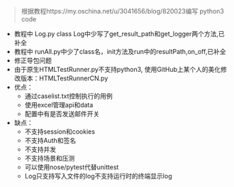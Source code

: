 >根据教程https://my.oschina.net/u/3041656/blog/820023编写
>python3 code
* 教程中 Log.py class Log中少写了get_result_path和get_logger两个方法,已补全
* 教程中 runAll.py中少了class名，init方法及run中的resultPath,on_off,已补全
* 修正导包问题
* 由于原生HTMLTestRunner.py不支持python3, 使用GitHub上某个人的美化修改版本：HTMLTestRunnerCN.py
* 优点：
    - 通过caselist.txt控制执行的用例
    - 使用excel管理api和data
    - 配置中有是否发送邮件开关
* 缺点：
    - 不支持session和cookies
    - 不支持Auth和签名
    - 不支持并发
    - 不支持场景和压测
    - 可以使用nose/pytest代替unittest
    - Log只支持写入文件的log不支持运行时的终端显示log